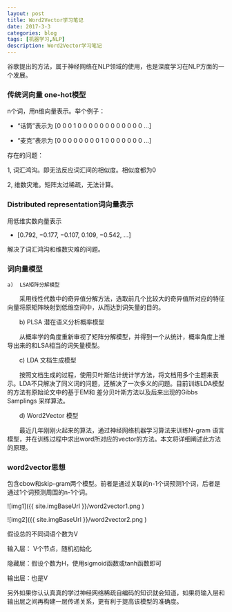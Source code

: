 ```yaml
---
layout: post
title: Word2Vector学习笔记
date: 2017-3-3
categories: blog
tags: [机器学习,NLP]
description: Word2Vector学习笔记 
---
```

谷歌提出的方法，属于神经网络在NLP领域的使用，也是深度学习在NLP方面的一个发展。

### 传统词向量 one-hot模型
n个词，用n维向量表示。举个例子：

- “话筒”表示为 [0 0 0 1 0 0 0 0 0 0 0 0 0 0 0 0 …]

- “麦克”表示为 [0 0 0 0 0 0 0 0 1 0 0 0 0 0 0 0 …]

存在的问题：

1, 词汇鸿沟。即无法反应词汇间的相似度。相似度都为0

2, 维数灾难。矩阵太过稀疏，无法计算。

### Distributed representation词向量表示

用低维实数向量表示

- [0.792, −0.177, −0.107, 0.109, −0.542, …]

解决了词汇鸿沟和维数灾难的问题。

### 词向量模型
    a)  LSA矩阵分解模型

　　采用线性代数中的奇异值分解方法，选取前几个比较大的奇异值所对应的特征向量将原矩阵映射到低维空间中，从而达到词矢量的目的。

　　b)  PLSA 潜在语义分析概率模型

　　从概率学的角度重新审视了矩阵分解模型，并得到一个从统计，概率角度上推导出来的和LSA相当的词矢量模型。

　　c)  LDA 文档生成模型

　　按照文档生成的过程，使用贝叶斯估计统计学方法，将文档用多个主题来表示。LDA不只解决了同义词的问题，还解决了一次多义的问题。目前训练LDA模型的方法有原始论文中的基于EM和 差分贝叶斯方法以及后来出现的Gibbs Samplings 采样算法。

　　d)  Word2Vector 模型

　　最近几年刚刚火起来的算法，通过神经网络机器学习算法来训练N-gram 语言模型，并在训练过程中求出word所对应的vector的方法。本文将详细阐述此方法的原理。

### word2vector思想


包含cbow和skip-gram两个模型。前者是通过关联的n-1个词预测1个词，后者是通过1个词预测周围的n-1个词。

![img1]({{ site.imgBaseUrl }}/word2vector1.png )

![img2]({{ site.imgBaseUrl }}/word2vector2.png )

假设总的不同词语个数为V

输入层： V个节点，随机初始化

隐藏层：假设个数为H，使用sigmoid函数或tanh函数即可

输出层：也是V

另外如果你认认真真的学过神经网络稀疏自编码的知识就会知道，如果将输入层和输出层之间再构建一层传递关系，更有利于提高该模型的准确度。


